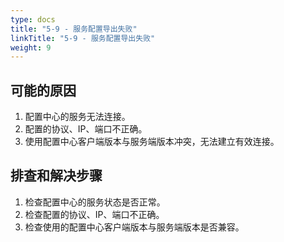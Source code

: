 ```yaml
---
type: docs
title: "5-9 - 服务配置导出失败"
linkTitle: "5-9 - 服务配置导出失败"
weight: 9
---
```


## 可能的原因

1. 配置中心的服务无法连接。
2. 配置的协议、IP、端口不正确。
3. 使用配置中心客户端版本与服务端版本冲突，无法建立有效连接。

## 排查和解决步骤

1. 检查配置中心的服务状态是否正常。
2. 检查配置的协议、IP、端口不正确。
3. 检查使用的配置中心客户端版本与服务端版本是否兼容。

<p style="margin-top: 3rem;"> </p>